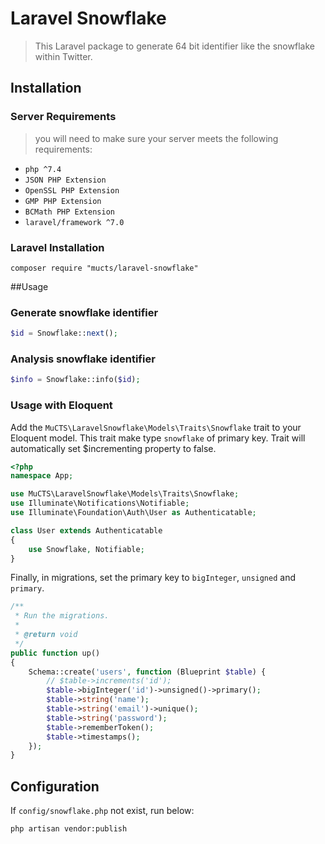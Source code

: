 # Laravel Snowflake

> This Laravel package to generate 64 bit identifier like the snowflake within Twitter.

## Installation

### Server Requirements
>you will need to make sure your server meets the following requirements:

- `php ^7.4`
- `JSON PHP Extension`
- `OpenSSL PHP Extension`
- `GMP PHP Extension`
- `BCMath PHP Extension`
- `laravel/framework ^7.0`


### Laravel Installation
```
composer require "mucts/laravel-snowflake"

```

##Usage

### Generate snowflake identifier
```php
$id = Snowflake::next();
```

### Analysis snowflake identifier

```php
$info = Snowflake::info($id);
```

### Usage with Eloquent
Add the `MuCTS\LaravelSnowflake\Models\Traits\Snowflake` trait to your Eloquent model.
This trait make type `snowflake` of primary key. Trait will automatically set $incrementing property to false.

``` php
<?php
namespace App;

use MuCTS\LaravelSnowflake\Models\Traits\Snowflake;
use Illuminate\Notifications\Notifiable;
use Illuminate\Foundation\Auth\User as Authenticatable;

class User extends Authenticatable
{
    use Snowflake, Notifiable;
}
```

Finally, in migrations, set the primary key to `bigInteger`, `unsigned` and `primary`.

``` php
/**
 * Run the migrations.
 *
 * @return void
 */
public function up()
{
    Schema::create('users', function (Blueprint $table) {
        // $table->increments('id');
        $table->bigInteger('id')->unsigned()->primary();
        $table->string('name');
        $table->string('email')->unique();
        $table->string('password');
        $table->rememberToken();
        $table->timestamps();
    });
}
```


## Configuration
If `config/snowflake.php` not exist, run below:
```
php artisan vendor:publish
```

